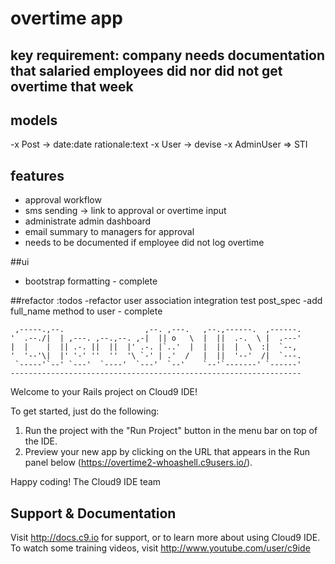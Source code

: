# overtime app

## key requirement: company needs documentation that salaried employees did nor did not get overtime that week

## models
-x Post -> date:date rationale:text
-x User -> devise
-x AdminUser => STI

## features
- approval workflow
- sms sending -> link to approval or overtime input
- administrate admin dashboard
- email summary to managers for approval
- needs to be documented if employee did not log overtime


##ui
- bootstrap formatting - complete

##refactor :todos
-refactor user association integration test post_spec
-add full_name method to user - complete



     ,-----.,--.                  ,--. ,---.   ,--.,------.  ,------.
    '  .--./|  | ,---. ,--.,--. ,-|  || o   \  |  ||  .-.  \ |  .---'
    |  |    |  || .-. ||  ||  |' .-. |`..'  |  |  ||  |  \  :|  `--, 
    '  '--'\|  |' '-' ''  ''  '\ `-' | .'  /   |  ||  '--'  /|  `---.
     `-----'`--' `---'  `----'  `---'  `--'    `--'`-------' `------'
    ----------------------------------------------------------------- 


Welcome to your Rails project on Cloud9 IDE!

To get started, just do the following:

1. Run the project with the "Run Project" button in the menu bar on top of the IDE.
2. Preview your new app by clicking on the URL that appears in the Run panel below (https://overtime2-whoashell.c9users.io/).

Happy coding!
The Cloud9 IDE team


## Support & Documentation

Visit http://docs.c9.io for support, or to learn more about using Cloud9 IDE. 
To watch some training videos, visit http://www.youtube.com/user/c9ide
